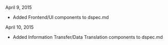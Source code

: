 April 9, 2015
* Added Frontend/UI components to dspec.md

April 10, 2015
* Added Information Transfer/Data Translation components to dspec.md
